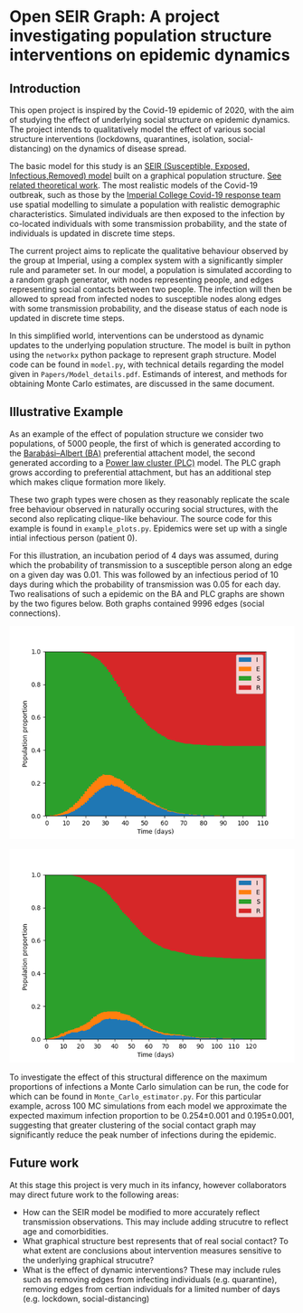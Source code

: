 # Open SEIR Graph: A project investigating population structure interventions on epidemic dynamics


## Introduction

This open project is inspired by the Covid-19 epidemic of 2020, with the aim of studying the
effect of underlying social structure on epidemic dynamics. The project intends to qualitatively model
the effect of various social structure interventions (lockdowns, quarantines, isolation, social-distancing)
on the dynamics of disease spread. 

The basic model for this study is an [SEIR (Susceptible, Exposed, Infectious,Removed) model](https://en.wikipedia.org/wiki/Compartmental_models_in_epidemiology#Elaborations_on_the_basic_SIR_model) 
built on a graphical population structure. [See related theoretical work](https://link.springer.com/content/pdf/10.1007/s00285-019-01329-4.pdf).
The most realistic models of the Covid-19 outbreak, such as those by the 
[Imperial College Covid-19 response team](https://www.imperial.ac.uk/media/imperial-college/medicine/sph/ide/gida-fellowships/Imperial-College-COVID19-NPI-modelling-16-03-2020.pdf)
use spatial modelling to simulate a population with realistic demographic characteristics. Simulated
individuals are then exposed to the infection by co-located individuals with some transmission probability,
and the state of individuals is updated in discrete time steps.

The current project aims to replicate the qualitative behaviour observed by the group at Imperial, using a complex system with a 
significantly simpler rule and parameter set. In our model, a population is simulated according to a random graph generator,
with nodes representing people, and edges representing social contacts between two people.
The infection will then be allowed to spread from infected nodes to susceptible nodes along edges with some transmission 
probability, and the disease status of each node is updated in discrete time steps.

In this simplified world, interventions can be understood as dynamic updates to the underlying population structure.
The model is built in python using the `networkx` python package to represent graph structure.
Model code can be found in `model.py`, with technical details regarding the model given in `Papers/Model_details.pdf`.
Estimands of interest, and methods for obtaining Monte Carlo estimates, are discussed in the same document. 


## Illustrative Example

As an example of the effect of population structure we consider two populations, of 5000
people, the first of which is generated according to the [Barabási–Albert (BA)](https://en.wikipedia.org/wiki/Barab%C3%A1si%E2%80%93Albert_model)
preferential attachent model, the second generated according to a [Power law cluster (PLC)](https://journals.aps.org/pre/abstract/10.1103/PhysRevE.65.026107)
model. The PLC graph grows according to preferential attachment, but has an additional 
step which makes clique formation more likely.

These two graph types were chosen as they reasonably replicate the scale free behaviour observed in naturally occuring
social structures, with the second also replicating clique-like behaviour. The source code for this example is found in 
`example_plots.py`. Epidemics were set up with a single intial infectious person (patient 0).

For this illustration, an incubation period of 4 days was assumed, during which the probability of transmission to a susceptible person along an edge on a given day
was 0.01. This was followed by an infectious period of 10 days during which the probability of transmission
was 0.05 for each day. Two realisations of such a epidemic on the BA and PLC graphs are shown by the two figures below.
Both graphs contained 9996 edges (social connections).

![An example epidemic on a BA population](plots/BA_example.png)

![An example epidemic on a PLC population](plots/Power_cluster_example.png)

To investigate the effect of this structural difference on the maximum proportions of infections
a Monte Carlo simulation can be run, the code for which can be found in `Monte_Carlo_estimator.py`.
For this particular example, across 100 MC simulations from each model we approximate the expected 
maximum infection proportion to be 0.254±0.001 and 0.195±0.001, suggesting that greater clustering of
the social contact graph may significantly reduce the peak number of infections during the epidemic.

## Future work

At this stage this project is very much in its infancy, however collaborators may 
direct future work to the following areas:
* How can the SEIR model be modified to more accurately reflect transmission observations. This may include adding strucutre to reflect age and comorbidities.
* What graphical structure best represents that of real social contact? To what extent
are conclusions about intervention measures sensitive to the underlying graphical strucutre?
* What is the effect of dynamic interventions? These may include rules
such as removing edges from infecting individuals (e.g. quarantine), removing edges from certian 
individuals for a limited number of days (e.g. lockdown, social-distancing)


